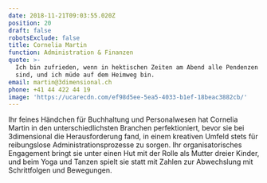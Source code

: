 ```yaml
---
date: 2018-11-21T09:03:55.020Z
position: 20
draft: false
robotsExclude: false
title: Cornelia Martin
function: Administration & Finanzen
quote: >-
  Ich bin zufrieden, wenn in hektischen Zeiten am Abend alle Pendenzen erledigt
  sind, und ich müde auf dem Heimweg bin.
email: martin@3dimensional.ch
phone: +41 44 422 44 19
image: 'https://ucarecdn.com/ef98d5ee-5ea5-4033-b1ef-18beac3882cb/'
---
```

Ihr feines Händchen für Buchhaltung und Personalwesen hat Cornelia Martin in den unterschiedlichsten Branchen perfektioniert, bevor sie bei 3dimensional die Herausforderung fand, in einem kreativen Umfeld stets für reibungslose Administrationsprozesse zu sorgen. Ihr organisatorisches Engagement bringt sie unter einen Hut mit der Rolle als Mutter dreier Kinder, und beim Yoga und Tanzen spielt sie statt mit Zahlen zur Abwechslung mit Schrittfolgen und Bewegungen.
